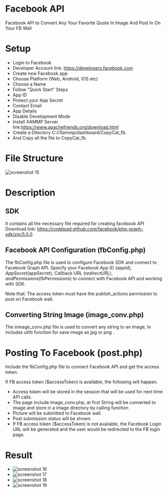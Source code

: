 # Facebook API
Facebook API to Convert Any Your Favorite  Quote In Image And Post In On Your FB Wall

# Setup
*  Login to Facebook
* Developer Account link: https://developers.facebook.com
* Create new Facebook app
* Choose Platform (Web, Android, IOS etc)
* Choose a Name
* Follow "Quick Start" Steps
* App ID
* Protect your App Secret
* Contact Email
* App Details
* Disable Development Mode
* Install XAMMP Server link:https://www.apachefriends.org/download.html
* Create a Ditectory C://Xammp/dashboard/CopyCat_fb.
* And Copy all the file to CopyCat_fb.


# File Structure

![screenshot 15](https://user-images.githubusercontent.com/17308141/26863960-71e75090-4b0a-11e7-88ea-8860c40a709c.png)

# Description

## SDK

It contains all the necessary file required for creating facebook API Download link: https://codeload.github.com/facebook/php-graph-sdk/zip/5.0.0

## Facebook API Configuration (fbConfig.php)

The fbConfig.php file is used to configure Facebook SDK and connect to Facebook Graph API. Specify your Facebook App ID ($appId), App Secret ($appSecret), Callback URL ($redirectURL), and Permissions ($fbPermissions) to connect with Facebook API and working with SDK.

Note that: The access token must have the publish_actions permission to post on Facebook wall.

## Converting String Image (image_conv.php)

The inmage_conv.php file is used to convert any string to an image, In includes utliti function for save image as jpg or png .

# Posting To Facebook (post.php)

Include the fbConfig.php file to connect Facebook API and get the access token.

If FB access token ($accessToken) is available, the following will happen.

* Access token will be stored in the session that will be used for next time API calls.
* The page include image_conv.php, at first String will be converted to image and store  in a image directory by calling function
* Picture will be submitted to Facebook wall.
* Post submission status will be shown.
* If FB access token ($accessToken) is not available, the Facebook Login URL will be generated and the user would be redirected to the   FB login page.

# Result 

* ![screenshot 16](https://user-images.githubusercontent.com/17308141/26864936-65543dca-4b0f-11e7-8219-0e605e28ecb1.png)
* ![screenshot 17](https://user-images.githubusercontent.com/17308141/26864935-6553550e-4b0f-11e7-8957-395c3cdafae0.png)
* ![screenshot 18](https://user-images.githubusercontent.com/17308141/26864938-65578a66-4b0f-11e7-9448-c734c9ab7772.png)
* ![screenshot 19](https://user-images.githubusercontent.com/17308141/26864937-65579cfe-4b0f-11e7-896e-ac7a6f278269.png)



